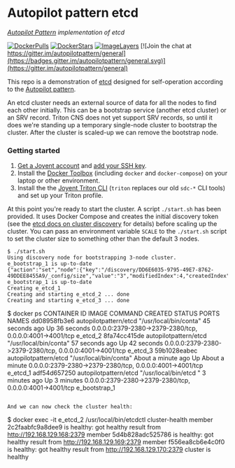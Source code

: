 # Autopilot pattern etcd

*[Autopilot Pattern](http://autopilotpattern.io/) implementation of etcd*

[![DockerPulls](https://img.shields.io/docker/pulls/autopilotpattern/etcd.svg)](https://registry.hub.docker.com/u/autopilotpattern/etcd/)
[![DockerStars](https://img.shields.io/docker/stars/autopilotpattern/etcd.svg)](https://registry.hub.docker.com/u/autopilotpattern/etcd/)
[![ImageLayers](https://badge.imagelayers.io/autopilotpattern/etcd:latest.svg)](https://imagelayers.io/?images=autopilotpattern/etcd:latest)
[![Join the chat at https://gitter.im/autopilotpattern/general](https://badges.gitter.im/autopilotpattern/general.svg)](https://gitter.im/autopilotpattern/general)

This repo is a demonstration of [etcd](https://coreos.com/etcd/docs/latest/) designed for self-operation according to the [Autopilot pattern](http://autopilotpattern.io/).

An etcd cluster needs an external source of data for all the nodes to find each other initially. This can be a bootstrap service (another etcd cluster) or an SRV record. Triton CNS does not yet support SRV records, so until it does we're standing up a temporary single-node cluster to bootstrap the cluster. After the cluster is scaled-up we can remove the bootstrap node.


### Getting started

1. [Get a Joyent account](https://my.joyent.com/landing/signup/) and [add your SSH key](https://docs.joyent.com/public-cloud/getting-started).
1. Install the [Docker Toolbox](https://docs.docker.com/installation/mac/) (including `docker` and `docker-compose`) on your laptop or other environment.
1. Install the the [Joyent Triton CLI](https://docs.joyent.com/public-cloud/api-access/cloudapi) (`triton` replaces our old `sdc-*` CLI tools) and set up your Triton profile.

At this point you're ready to start the cluster. A script `./start.sh` has been provided. It uses Docker Compose and creates the initial discovery token (see the [etcd docs on cluster discovery](https://coreos.com/os/docs/latest/cluster-discovery.html) for details) before scaling up the cluster. You can pass an environment variable `SCALE` to the `./start.sh` script to set the cluster size to something other than the default 3 nodes.

```
$ ./start.sh
Using discovery node for bootstrapping 3-node cluster.
e_bootstrap_1 is up-to-date
{"action":"set","node":{"key":"/discovery/DD6E6035-9795-49E7-8762-49DDEE8455A9/_config/size","value":"3","modifiedIndex":4,"createdIndex":4}}
e_bootstrap_1 is up-to-date
Creating e_etcd_1
Creating and starting e_etcd_2 ... done
Creating and starting e_etcd_3 ... done

```
$ docker ps
CONTAINER ID        IMAGE                   COMMAND                  CREATED              STATUS              PORTS                                                      NAMES
dd08958fb3e6        autopilotpattern/etcd   "/usr/local/bin/conta"   45 seconds ago       Up 36 seconds       0.0.0.0:2379-2380->2379-2380/tcp, 0.0.0.0:4001->4001/tcp   e_etcd_2
8fa74cc415de        autopilotpattern/etcd   "/usr/local/bin/conta"   57 seconds ago       Up 42 seconds       0.0.0.0:2379-2380->2379-2380/tcp, 0.0.0.0:4001->4001/tcp   e_etcd_3
59b1028eabec        autopilotpattern/etcd   "/usr/local/bin/conta"   About a minute ago   Up About a minute   0.0.0.0:2379-2380->2379-2380/tcp, 0.0.0.0:4001->4001/tcp   e_etcd_1
adf54d657250        autopilotpattern/etcd   "/usr/local/bin/etcd "   3 minutes ago        Up 3 minutes        0.0.0.0:2379-2380->2379-2380/tcp, 0.0.0.0:4001->4001/tcp   e_bootstrap_1
```

And we can now check the cluster health:

```
$ docker exec -it e_etcd_2 /usr/local/bin/etcdctl cluster-health
member 2c2faabfc9a8dee9 is healthy: got healthy result from http://192.168.129.168:2379
member 5d4b828adc525786 is healthy: got healthy result from http://192.168.129.169:2379
member f556ea8cb6e4c0f0 is healthy: got healthy result from http://192.168.129.170:2379
cluster is healthy
```
